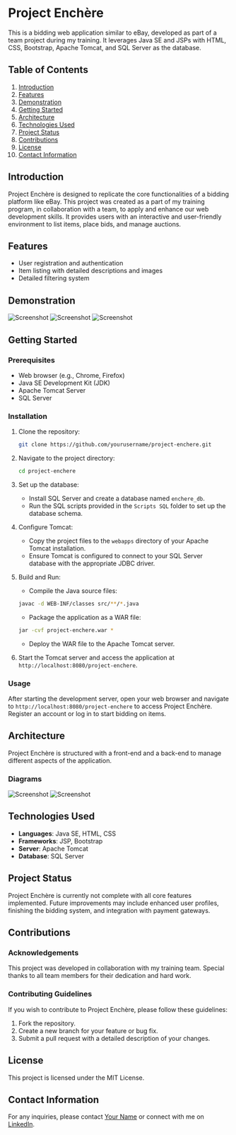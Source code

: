 # Project Enchère

This is a bidding web application similar to eBay, developed as part of a team project during my training. It leverages Java SE and JSPs with HTML, CSS, Bootstrap, Apache Tomcat, and SQL Server as the database.

## Table of Contents

1. [Introduction](#introduction)
2. [Features](#features)
3. [Demonstration](#demonstration)
4. [Getting Started](#getting-started)
5. [Architecture](#architecture)
6. [Technologies Used](#technologies-used)
7. [Project Status](#project-status)
8. [Contributions](#contributions)
9. [License](#license)
10. [Contact Information](#contact-information)

## Introduction

Project Enchère is designed to replicate the core functionalities of a bidding platform like eBay. This project was created as a part of my training program, in collaboration with a team, to apply and enhance our web development skills. It provides users with an interactive and user-friendly environment to list items, place bids, and manage auctions.

## Features

- User registration and authentication
- Item listing with detailed descriptions and images
- Detailed filtering system

## Demonstration

![Screenshot](https://github.com/Alin1233/ProjetEnchere/blob/main/screenshots/Home%20Page.jpg?raw=true)
![Screenshot](https://github.com/Alin1233/ProjetEnchere/blob/main/screenshots/New%20Auction.jpg?raw=true)
![Screenshot](https://github.com/Alin1233/ProjetEnchere/blob/main/screenshots/Sign%20Up.jpg?raw=true)



## Getting Started

### Prerequisites

- Web browser (e.g., Chrome, Firefox)
- Java SE Development Kit (JDK)
- Apache Tomcat Server
- SQL Server

### Installation

1. Clone the repository:
    ```bash
    git clone https://github.com/yourusername/project-enchere.git
    ```
2. Navigate to the project directory:
    ```bash
    cd project-enchere
    ```
3. Set up the database:
    - Install SQL Server and create a database named `enchere_db`.
    - Run the SQL scripts provided in the `Scripts SQL` folder to set up the database schema.

4. Configure Tomcat:
    - Copy the project files to the `webapps` directory of your Apache Tomcat installation.
    - Ensure Tomcat is configured to connect to your SQL Server database with the appropriate JDBC driver.

5. Build and Run:
    - Compile the Java source files:
    ```bash
    javac -d WEB-INF/classes src/**/*.java
    ```
    - Package the application as a WAR file:
    ```bash
    jar -cvf project-enchere.war *
    ```
    - Deploy the WAR file to the Apache Tomcat server.

6. Start the Tomcat server and access the application at `http://localhost:8080/project-enchere`.

### Usage

After starting the development server, open your web browser and navigate to `http://localhost:8080/project-enchere` to access Project Enchère. Register an account or log in to start bidding on items.

## Architecture

Project Enchère is structured with a front-end and a back-end to manage different aspects of the application.

### Diagrams

![Screenshot](https://github.com/Alin1233/ProjetEnchere/blob/main/screenshots/image.png?raw=true)
![Screenshot](https://github.com/Alin1233/ProjetEnchere/blob/main/screenshots/Bidding%20Diagram.png?raw=true)

## Technologies Used

- **Languages**: Java SE, HTML, CSS
- **Frameworks**: JSP, Bootstrap
- **Server**: Apache Tomcat
- **Database**: SQL Server

## Project Status

Project Enchère is currently not complete with all core features implemented. Future improvements may include enhanced user profiles, finishing the bidding system, and integration with payment gateways.

## Contributions

### Acknowledgements

This project was developed in collaboration with my training team. Special thanks to all team members for their dedication and hard work.

### Contributing Guidelines

If you wish to contribute to Project Enchère, please follow these guidelines:
1. Fork the repository.
2. Create a new branch for your feature or bug fix.
3. Submit a pull request with a detailed description of your changes.

## License

This project is licensed under the MIT License.

## Contact Information

For any inquiries, please contact [Your Name](mailto:herciualin10@gmail.com) or connect with me on [LinkedIn](https://linkedin.com/in/alin-herciu-22a550284/).
